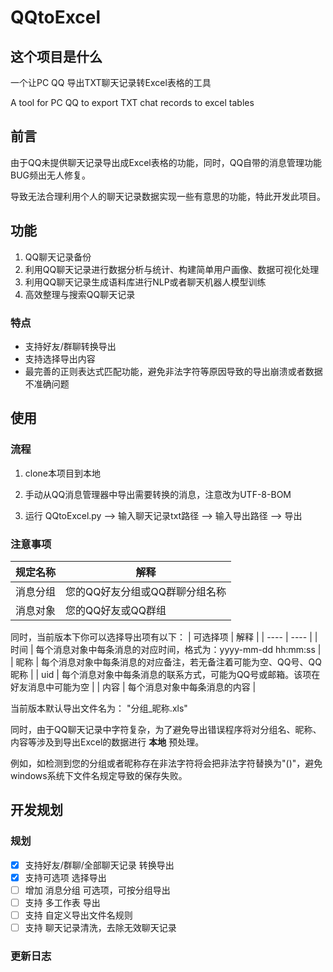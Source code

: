 # QQtoExcel

##  这个项目是什么
一个让PC QQ 导出TXT聊天记录转Excel表格的工具

A tool for PC QQ to export TXT chat records to excel tables

## 前言

由于QQ未提供聊天记录导出成Excel表格的功能，同时，QQ自带的消息管理功能BUG频出无人修复。

导致无法合理利用个人的聊天记录数据实现一些有意思的功能，特此开发此项目。

## 功能
1. QQ聊天记录备份
2. 利用QQ聊天记录进行数据分析与统计、构建简单用户画像、数据可视化处理
3. 利用QQ聊天记录生成语料库进行NLP或者聊天机器人模型训练
4. 高效整理与搜索QQ聊天记录

### 特点
- 支持好友/群聊转换导出
- 支持选择导出内容
- 最完善的正则表达式匹配功能，避免非法字符等原因导致的导出崩溃或者数据不准确问题

## 使用
### 流程
1. clone本项目到本地

2. 手动从QQ消息管理器中导出需要转换的消息，注意改为UTF-8-BOM

3. 运行 QQtoExcel.py --> 输入聊天记录txt路径 --> 输入导出路径 --> 导出

### 注意事项
|  规定名称   | 解释  |
|  ----  | ----  |
| 消息分组  | 您的QQ好友分组或QQ群聊分组名称 |
| 消息对象  | 您的QQ好友或QQ群组 |

同时，当前版本下你可以选择导出项有以下：
|  可选择项   | 解释  |
|  ----  | ----  |
| 时间  | 每个消息对象中每条消息的对应时间，格式为：yyyy-mm-dd hh:mm:ss |
| 昵称  | 每个消息对象中每条消息的对应备注，若无备注着可能为空、QQ号、QQ昵称 |
| uid  | 每个消息对象中每条消息的联系方式，可能为QQ号或邮箱。该项在好友消息中可能为空 |
| 内容  | 每个消息对象中每条消息的内容 |

当前版本默认导出文件名为：
"分组_昵称.xls"

同时，由于QQ聊天记录中字符复杂，为了避免导出错误程序将对分组名、昵称、内容等涉及到导出Excel的数据进行 **本地** 预处理。

例如，如检测到您的分组或者昵称存在非法字符将会把非法字符替换为"()"，避免windows系统下文件名规定导致的保存失败。

## 开发规划
### 规划
- [x] 支持好友/群聊/全部聊天记录 转换导出
- [x] 支持可选项 选择导出
- [ ] 增加 消息分组 可选项，可按分组导出
- [ ] 支持 多工作表 导出
- [ ] 支持 自定义导出文件名规则
- [ ] 支持 聊天记录清洗，去除无效聊天记录
### 更新日志

